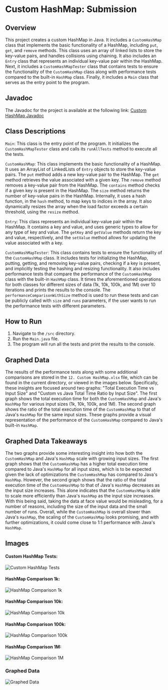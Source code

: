 # Custom HashMap: Submission

## Overview
This project creates a custom HashMap in Java. It includes a `CustomHashMap` class that implements the basic functionality of a HashMap, including `put`, `get`, and `remove` methods. This class uses an array of linked lists to store the key-value pairs, and handles collisions using chaining. It also includes an `Entry` class that represents an individual key-value pair within the HashMap. Next, it includes a `CustomHashMapTester` class that contains tests to ensure the functionality of the `CustomHashMap` class along with performance tests compared to the built-in `HashMap` class. Finally, it includes a `Main` class that serves as the entry point to the program.

## Javadoc
The Javadoc for the project is available at the following link: [Custom HashMap Javadoc](https://custom-hashmap-docs.tylermong.dev/)

## Class Descriptions
`Main`: This class is the entry point of the program. It initializes the `CustomHashMapTester` class and calls its `runAllTests` method to execute all the tests.

`CustomHashMap`: This class implements the basic functionality of a HashMap. It uses an ArrayList of LinkedLists of `Entry` objects to store the key-value pairs. The `put` method adds a new key-value pair to the HashMap. The `get` method retrieves the value associated with a given key. The `remove` method removes a key-value pair from the HashMap. The `contains` method checks if a given key is present in the HashMap. The `size` method returns the number of key-value pairs in the HashMap. Internally, it uses a hash function, in the `hash` method, to map keys to indices in the array. It also dynamically resizes the array when the load factor exceeds a certain threshold, using the `resize` method.

`Entry`: This class represents an individual key-value pair within the HashMap. It contains a key and value, and uses generic types to allow for any type of key and value. The `getKey` and `getValue` methods return the key and value, respectively, and the `setValue` method allows for updating the value associated with a key.

`CustomHashMapTester`: This class contains tests to ensure the functionality of the `CustomHashMap` class. It includes tests for initializing the HashMap, putting, getting, and removing key-value pairs, checking if a key is present, and implicitly testing the hashing and resizing functionality. It also includes performance tests that compare the performance of the `CustomHashMap` class with the built-in `HashMap` class. It times the aforementioned operations for both classes for different sizes of data (1k, 10k, 100k, and 1M) over 10 iterations and prints the results to the console. The `performanceComparisonWithSize` method is used to run these tests and can be publicly called with `size` and `runs` parameters, if the user wants to run the performance tests with different parameters.

## How to Run
1. Navigate to the `/src` directory.
2. Run the `Main.java` file.
3. The program will run all the tests and print the results to the console.

## Graphed Data
The results of the performance tests along with some additional comparisons are stored in the `12. Custom HashMap.xlsx` file, which can be found in the current directory, or viewed in the images below. Specifically, these insights are focused around two graphs: "Total Execution Time vs Input Size" and "Custom vs Java Total Time Ratio by Input Size". The first graph shows the total execution time for both the `CustomHashMap` and Java's `HashMap` for various input sizes (1k, 10k, 100k, and 1M). The second graph shows the ratio of the total execution time of the `CustomHashMap` to that of Java's `HashMap` for the same input sizes. These graphs provide a visual representation of the performance of the `CustomHashMap` compared to Java's built-in `HashMap`.

## Graphed Data Takeaways
The two graphs provide some interesting insight into how both the `CustomHashMap` and Java's `HashMap` scale with growing input sizes. The first graph shows that the `CustomHashMap` has a higher total execution time compared to Java's `HashMap` for all input sizes, which is to be expected given the lack of optimizations the `CustomHashMap` has compared to Java's `HashMap`. However, the second graph shows that the ratio of the total execution time of the `CustomHashMap` to that of Java's `HashMap` decreases as the input size increases. This alone indicates that the `CustomHashMap` is able to scale more efficiently than Java's `HashMap` as the input size increases. With this being said, taking the data at face value would be misleading, for a number of reasons, including the size of the input data and the small number of runs. Overall, while the `CustomHashMap` is overall slower than Java's `HashMap`, the scaling of the `CustomHashMap` looks promising, and with further optimizations, it could come close to 1:1 performance with Java's `HashMap`.

## Images
#### Custom HashMap Tests:
![Custom HashMap Tests](./images/CustomHashMapTests.png)

#### HashMap Comparison 1k:
![HashMap Comparison 1k](./images/HashMapComparison1k.png)

#### HashMap Comparison 10k:
![HashMap Comparison 10k](./images/HashMapComparison10k.png)

#### HashMap Comparison 100k:
![HashMap Comparison 100k](./images/HashMapComparison100k.png)

#### HashMap Comparison 1M:
![HashMap Comparison 1M](./images/HashMapComparison1M.png)

### Graphed Data
![Graphed Data](./images/GraphedData.png)